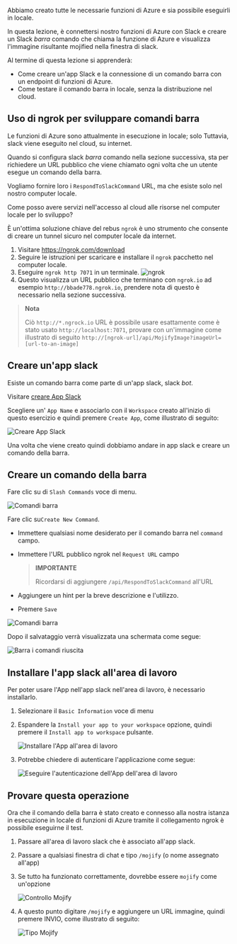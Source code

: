 Abbiamo creato tutte le necessarie funzioni di Azure e sia possibile eseguirli in locale.

In questa lezione, è connettersi nostro funzioni di Azure con Slack e creare un Slack _barra_ comando che chiama la funzione di Azure e visualizza l'immagine risultante mojified nella finestra di slack.

Al termine di questa lezione si apprenderà:

- Come creare un'app Slack e la connessione di un comando barra con un endpoint di funzioni di Azure.
- Come testare il comando barra in locale, senza la distribuzione nel cloud.

## <a name="using-ngrok-to-develop-with-slash-commands"></a>Uso di ngrok per sviluppare comandi barra

Le funzioni di Azure sono attualmente in esecuzione in locale; solo Tuttavia, slack viene eseguito nel cloud, su internet.

Quando si configura slack _barra_ comando nella sezione successiva, sta per richiedere un URL pubblico che viene chiamato ogni volta che un utente esegue un comando della barra.

Vogliamo fornire loro i `RespondToSlackCommand` URL, ma che esiste solo nel nostro computer locale.

Come posso avere servizi nell'accesso al cloud alle risorse nel computer locale per lo sviluppo?

È un'ottima soluzione chiave del rebus `ngrok` è uno strumento che consente di creare un tunnel sicuro nel computer locale da internet.

1. Visitare https://ngrok.com/download
2. Seguire le istruzioni per scaricare e installare il `ngrok` pacchetto nel computer locale.
3. Eseguire `ngrok http 7071` in un terminale.
   ![ngrok](/media-drafts/9.ngrok.png)
4. Questo visualizza un URL pubblico che terminano con `ngrok.io` ad esempio `http://bbade778.ngrok.io`, prendere nota di questo è necessario nella sezione successiva.

> **Nota**
>
> Ciò `http://*.ngrock.io` URL è possibile usare esattamente come è stato usato `http://localhost:7071`, provare con un'immagine come illustrato di seguito `http://[ngrok-url]/api/MojifyImage?imageUrl=[url-to-an-image]`

## <a name="create-a-slack-app"></a>Creare un'app slack

Esiste un comando barra come parte di un'app slack, slack _bot_.

Visitare [creare App Slack](https://api.slack.com/apps/new)

Scegliere un' `App Name` e associarlo con il `Workspace` creato all'inizio di questo esercizio e quindi premere `Create App`, come illustrato di seguito:

![Creare App Slack](/media-drafts/9.create-slack-app.png)

Una volta che viene creato quindi dobbiamo andare in app slack e creare un comando della barra.

## <a name="create-a-slash-command"></a>Creare un comando della barra

Fare clic su di `Slash Commands` voce di menu.

![Comandi barra](/media-drafts/9.slash-commands.png)

Fare clic su`Create New Command`.

- Immettere qualsiasi nome desiderato per il comando barra nel `command` campo.
- Immettere l'URL pubblico ngrok nel `Request URL` campo

  > **IMPORTANTE**
  >
  > Ricordarsi di aggiungere `/api/RespondToSlackCommand` all'URL

- Aggiungere un hint per la breve descrizione e l'utilizzo.
- Premere `Save`

![Comandi barra](/media-drafts/9.create-slash-command.png)

Dopo il salvataggio verrà visualizzata una schermata come segue:

![Barra i comandi riuscita](/media-drafts/9.create-slash-commands-success.png)

## <a name="install-the-slack-app-to-the-workspace"></a>Installare l'app slack all'area di lavoro

Per poter usare l'App nell'app slack nell'area di lavoro, è necessario installarlo.

1. Selezionare il `Basic Information` voce di menu

2. Espandere la `Install your app to your workspace` opzione, quindi premere il `Install app to workspace` pulsante.

   ![Installare l'App all'area di lavoro](/media-drafts/9.install-app-to-workspace.png)

3. Potrebbe chiedere di autenticare l'applicazione come segue:

   ![Eseguire l'autenticazione dell'App dell'area di lavoro](/media-drafts/9.authenticate-slack-app.png)

## <a name="try-it-out"></a>Provare questa operazione

Ora che il comando della barra è stato creato e connesso alla nostra istanza in esecuzione in locale di funzioni di Azure tramite il collegamento ngrok è possibile eseguirne il test.

1. Passare all'area di lavoro slack che è associato all'app slack.
2. Passare a qualsiasi finestra di chat e tipo `/mojify` (o nome assegnato all'app)
3. Se tutto ha funzionato correttamente, dovrebbe essere `mojify` come un'opzione

   ![Controllo Mojify](/media-drafts/9.slack-check-mojify.png)

4. A questo punto digitare `/mojify` e aggiungere un URL immagine, quindi premere INVIO, come illustrato di seguito:

   ![Tipo Mojify](/media-drafts/9.slack-type-mojify.png)
